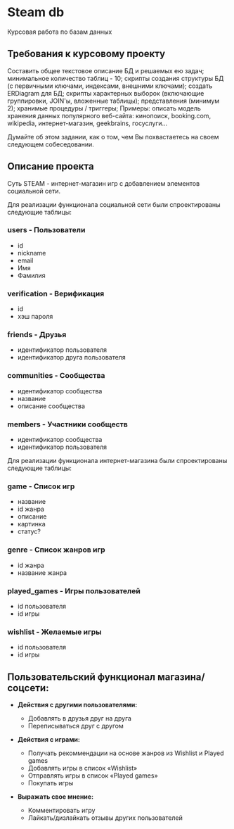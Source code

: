 # Steam db
Курсовая работа по базам данных

## Требования к курсовому проекту
Составить общее текстовое описание БД и решаемых ею задач;
минимальное количество таблиц - 10;
скрипты создания структуры БД (с первичными ключами, индексами, внешними ключами);
создать ERDiagram для БД;
скрипты характерных выборок (включающие группировки, JOIN'ы, вложенные таблицы);
представления (минимум 2);
хранимые процедуры / триггеры;
Примеры: описать модель хранения данных популярного веб-сайта: кинопоиск, booking.com, wikipedia, интернет-магазин, geekbrains, госуслуги...

Думайте об этом задании, как о том, чем Вы похвастаетесь на своем следующем собеседовании.

## Описание проекта
Суть STEAM - интернет-магазин игр с добавлением элементов социальной сети.


Для реализации функционала социальной сети были спроектированы следующие таблицы:

### users - Пользователи
 - id
 - nickname
 - email
 - Имя
 - Фамилия

### verification - Верификация
 - id
 - хэш пароля

### friends - Друзья
 - идентификатор пользователя
 - идентификатор друга пользователя

### communities - Сообщества
 - идентификатор сообщества
 - название
 - описание сообщества

### members - Участники сообществ
 - идентификатор сообщества
 - идентификатор пользователя

Для реализации функционала интернет-магазина были спроектированы следующие таблицы:

### game - Список игр
 - название
 - id жанра
 - описание
 - картинка
 - статус?

### genre - Список жанров игр
 - id жанра
 - название жанра

### played_games - Игры пользователей
 - id пользователя
 - id игры

### wishlist - Желаемые игры
 - id пользователя
 - id игры


## Пользовательский функционал магазина/соцсети:
- **Действия с другими пользователями:**
  - Добавлять в друзья друг на друга
  - Переписываться друг с другом

- **Действия с играми:**
  - Получать рекоммендации на основе жанров из Wishlist и Played games
  - Добавлять игры в список «Wishlist»
  - Отправлять игры в список «Played games»
  - Покупать игры

- **Выражать свое мнение:**
  - Комментировать игру
  - Лайкать/дизлайкать отзывы других пользователей
